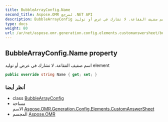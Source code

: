 ```yaml
---
title: BubbleArrayConfig.Name
second_title: Aspose.OMR لمرجع .NET API
description: BubbleArrayConfig ملكية. اسم صفيف الفقاعة. لا تشارك في عرض أو توليد element
type: docs
weight: 80
url: /ar/net/aspose.omr.generation.config.elements.customanswersheet/bubblearrayconfig/name/
---
```

## BubbleArrayConfig.Name property

اسم صفيف الفقاعة. لا تشارك في عرض أو توليد element

```csharp
public override string Name { get; set; }
```

### أنظر أيضا

* class [BubbleArrayConfig](../)
* مساحة الاسم [Aspose.OMR.Generation.Config.Elements.CustomAnswerSheet](../../bubblearrayconfig/)
* المجسم [Aspose.OMR](../../../)


